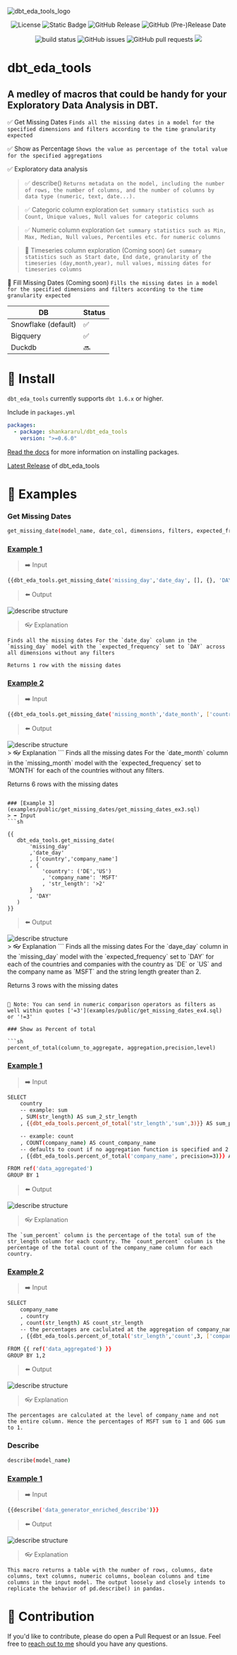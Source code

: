 <img align="center" src="./images/dbt_eda_tools_black.png" alt="dbt_eda_tools_logo" style='display:block; margin-left: auto;margin-right: auto;' height="auto">

<p align="center">
    <img alt="License" src="https://img.shields.io/badge/license-Apache--2.0-ff69b4?style=plastic"/>
    <img alt="Static Badge" src="https://img.shields.io/badge/dbt-package-orange">
    <img alt="GitHub Release" src="https://img.shields.io/github/v/release/shankararul/dbt_eda_tools">
    <img alt="GitHub (Pre-)Release Date" src="https://img.shields.io/github/release-date-pre/shankararul/dbt_eda_tools">
</p>

<p align="center">
    <img src="https://img.shields.io/circleci/project/github/badges/shields/master" alt="build status">
    <img alt="GitHub issues" src="https://img.shields.io/github/issues/shankararul/dbt_eda_tools">
    <img alt="GitHub pull requests" src="https://img.shields.io/github/issues-pr/shankararul/dbt_eda_tools">
    <img src="https://img.shields.io/github/contributors/shankararul/dbt_eda_tools" />
</p>

# dbt_eda_tools
## A medley of macros that could be handy for your Exploratory Data Analysis in DBT.

✅ Get Missing Dates
`Finds all the missing dates in a model for the specified dimensions and filters according to the time granularity expected`

✅ Show as Percentage
`Shows the value as percentage of the total value for the specified aggregations`

✅ Exploratory data analysis

> ✅ describe()
`Returns metadata on the model, including the number of rows, the number of columns, and the number of columns by data type (numeric, text, date...).`

> ✅ Categoric column exploration
`Get summary statistics such as Count, Unique values, Null values for categoric columns`

> ✅ Numeric column exploration
`Get summary statistics such as Min, Max, Median, Null values, Percentiles etc. for numeric columns`


> 🚧 Timeseries column exploration (Coming soon)
`Get summary statistics such as Start date, End date, granularity of the timeseries (day,month,year), null values, missing dates for timeseries columns`

🚧 Fill Missing Dates (Coming soon)
`Fills the missing dates in a model for the specified dimensions and filters according to the time granularity expected`


| DB | Status |
| ------ | ------ |
| Snowflake (default) | ✅ |
| Bigquery | ✅ |
| Duckdb | 🔜 |

# 💾 Install

`dbt_eda_tools` currently supports `dbt 1.6.x` or higher.

Include in `packages.yml`

```yaml
packages:
  - package: shankararul/dbt_eda_tools
    version: ">=0.6.0"
```
[Read the docs](https://docs.getdbt.com/docs/package-management) for more information on installing packages.

[Latest Release](https://github.com/shankararul/dbt_eda_tools/releases) of dbt_eda_tools


# 🔨 Examples

### Get Missing Dates

```sh
get_missing_date(model_name, date_col, dimensions, filters, expected_frequency)
```

### [Example 1](examples/public/get_missing_dates/get_missing_dates_ex1.sql)
> ➡️ Input
```sh
{{dbt_eda_tools.get_missing_date('missing_day','date_day', [], {}, 'DAY')}}
```

> ⬅️ Output
<img align="center" src="./images/get_missing_date_ex1.png" alt="describe structure" style='display:block; margin-left: auto;margin-right: auto;' height="auto">

> 👓 Explanation
 ```
 Finds all the missing dates For the `date_day` column in the `missing_day` model with the `expected_frequency` set to `DAY` across all dimensions without any filters

 Returns 1 row with the missing dates
 ```

### [Example 2](examples/public/get_missing_dates/get_missing_dates_ex2.sql)
> ➡️ Input
```sh
{{dbt_eda_tools.get_missing_date('missing_month','date_month', ['country'], {}, 'MONTH')}}
```

> ⬅️ Output
<img align="center" src="./images/get_missing_date_ex2.png" alt="describe structure" style='display:block; margin-left: auto;margin-right: auto;' height="auto">
> 👓 Explanation
 ```
 Finds all the missing dates For the `date_month` column in the `missing_month` model with the `expected_frequency` set to `MONTH` for each of the countries without any filters.

 Returns 6 rows with the missing dates
 ```

### [Example 3](examples/public/get_missing_dates/get_missing_dates_ex3.sql)
> ➡️ Input
```sh

{{
    dbt_eda_tools.get_missing_date(
        'missing_day'
        ,'date_day'
        , ['country','company_name']
        , {
            'country': ('DE','US')
            , 'company_name': 'MSFT'
            , 'str_length': '>2'
        }
        , 'DAY'
    )
}}
```

> ⬅️ Output
<img align="center" src="./images/get_missing_date_ex3.png" alt="describe structure" style='display:block; margin-left: auto;margin-right: auto;' height="auto">
> 👓 Explanation
 ```
 Finds all the missing dates For the `daye_day` column in the `missing_day` model with the `expected_frequency` set to `DAY` for each of the countries and companies with the country as `DE` or `US` and the company name as `MSFT` and the string length greater than 2.

 Returns 3 rows with the missing dates
 ```

💁 Note: You can send in numeric comparison operators as filters as well within quotes ['=3'](examples/public/get_missing_dates_ex4.sql) or '!=3'

### Show as Percent of total

```sh
percent_of_total(column_to_aggregate, aggregation,precision,level)
```

### [Example 1](examples/public/percent_of_total/percent_of_total_ex1.sql)
> ➡️ Input
```sh
SELECT
    country
    -- example: sum
    , SUM(str_length) AS sum_2_str_length
    , {{dbt_eda_tools.percent_of_total('str_length','sum',3)}} AS sum_percent

    -- example: count
    , COUNT(company_name) AS count_company_name
    -- defaults to count if no aggregation function is specified and 2 decimals if no precision is specified
    , {{dbt_eda_tools.percent_of_total('company_name', precision=3)}} AS count_percent

FROM ref('data_aggregated')
GROUP BY 1
```

> ⬅️ Output
<img align="center" src="./images/percent_of_total_ex1.png" alt="describe structure" style='display:block; margin-left: auto;margin-right: auto;' height="auto">

> 👓 Explanation
 ```
 The `sum_percent` column is the percentage of the total sum of the str_length column for each country. The `count_percent` column is the percentage of the total count of the company_name column for each country.
 ```

### [Example 2](examples/public/percent_of_total/percent_of_total_ex2.sql)
> ➡️ Input
```sh
SELECT
    company_name
    , country
    , count(str_length) AS count_str_length
    -- the percentages are caclulated at the aggregation of company_name and not entire column
    , {{dbt_eda_tools.percent_of_total('str_length','count',3, ['company_name'])}} AS count_percent

FROM {{ ref('data_aggregated') }}
GROUP BY 1,2
```

> ⬅️ Output
<img align="center" src="./images/percent_of_total_ex2.png" alt="describe structure" style='display:block; margin-left: auto;margin-right: auto;' height="auto">

> 👓 Explanation
 ```
 The percentages are calculated at the level of company_name and not the entire column. Hence the percentages of MSFT sum to 1 and GOG sum to 1.
 ```

### Describe

```sh
describe(model_name)
```

### [Example 1](examples/public/describe/describe_ex1.sql)
> ➡️ Input
```sh
{{describe('data_generator_enriched_describe')}}
```

> ⬅️ Output
<img align="center" src="./images/describe_ex1.png" alt="describe structure" style='display:block; margin-left: auto;margin-right: auto;' height="auto">

> 👓 Explanation
 ```
 This macro returns a table with the number of rows, columns, date columns, text columns, numeric columns, boolean columns and time columns in the input model. The output loosely and closely intends to replicate the behavior of pd.describe() in pandas.
 ```


# 🔧 Contribution
If you'd like to contribute, please do open a Pull Request or an Issue. Feel free to [reach out to me](https://linkedin.com/in/shankararul) should you have any questions.
